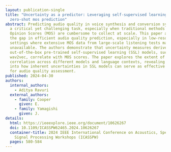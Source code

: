 ```yaml
---
layout: publication-single
title: "Uncertainty as a predictor: Leveraging self-supervised learning for
  zero-shot mos prediction"
abstract: Predicting audio quality in voice synthesis and conversion systems is
  a critical yet challenging task, especially when traditional methods like Mean
  Opinion Scores (MOS) are cumbersome to collect at scale. This paper addresses
  the gap in efficient audio quality prediction, especially in low-resource
  settings where extensive MOS data from large-scale listening tests may be
  unavailable. The authors demonstrate that uncertainty measures derived from
  out-of-the-box pre-trained self-supervised learning (SSL) models, such as
  wav2vec, correlate with MOS scores. The paper explores the extent of this
  correlation across different models and language contexts, revealing insights
  into how inherent uncertainties in SSL models can serve as effective proxies
  for audio quality assessment.
published: 2024-04-30
authors:
  internal_authors:
    - Aditya Ravuri
  external_authors:
    - family: Cooper
      given: E.
    - family: Yamagishi
      given: J.
details:
  html: https://ieeexplore.ieee.org/document/10626267
  doi: 10.1109/ICASSPW62465.2024.10626267
  container-title: 2024 IEEE International Conference on Acoustics, Speech, and
    Signal Processing Workshops (ICASSPW)
  pages: 580-584
---
```

